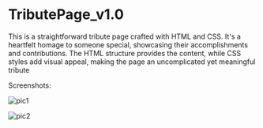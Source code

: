 # TributePage_v1.0
This is a straightforward tribute page crafted with HTML and CSS. It's a heartfelt homage to someone special, showcasing their accomplishments and contributions. 
The HTML structure provides the content, while CSS styles add visual appeal, making the page an uncomplicated yet meaningful tribute

Screenshots:

![pic1](https://github.com/shubh-vaishnav/TributePage_v1.0/assets/130170546/021c8dc8-742a-44af-b306-ebe1fc32976c)

![pic2](https://github.com/shubh-vaishnav/TributePage_v1.0/assets/130170546/e7269ecc-49df-4830-b822-5cfe8ec426d2)



